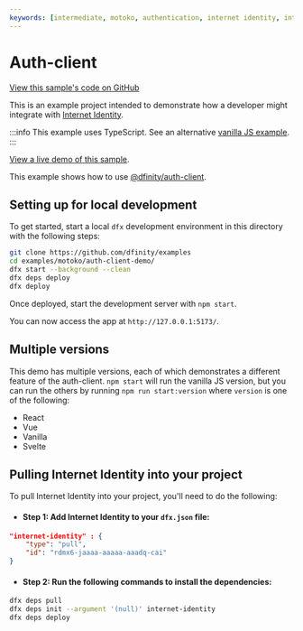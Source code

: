 ```yaml
---
keywords: [intermediate, motoko, authentication, internet identity, integrate, auth, user auth]
---
```


# Auth-client 

[View this sample's code on GitHub](https://github.com/dfinity/examples/tree/master/motoko/auth_client_demo)

This is an example project intended to demonstrate how a developer might integrate with [Internet Identity](https://identity.ic0.app).

:::info
This example uses TypeScript. See an alternative [vanilla JS example](https://github.com/krpeacock/auth-client-demo/tree/vanilla-js).
:::

[View a live demo of this sample](https://vasb2-4yaaa-aaaab-qadoa-cai.ic0.app/).

This example shows how to use [@dfinity/auth-client](https://www.npmjs.com/package/@dfinity/auth-client).

## Setting up for local development

To get started, start a local `dfx` development environment in this directory with the following steps:

```bash
git clone https://github.com/dfinity/examples
cd examples/motoko/auth-client-demo/
dfx start --background --clean
dfx deps deploy
dfx deploy
```

Once deployed, start the development server with `npm start`.

You can now access the app at `http://127.0.0.1:5173/`.

## Multiple versions

This demo has multiple versions, each of which demonstrates a different feature of the auth-client. `npm start` will run the vanilla JS version, but you can run the others by running `npm run start:version` where `version` is one of the following:

- React
- Vue
- Vanilla
- Svelte

## Pulling Internet Identity into your project

To pull Internet Identity into your project, you'll need to do the following:

- #### Step 1: Add Internet Identity to your `dfx.json` file:

```json
"internet-identity" : {
    "type": "pull",
    "id": "rdmx6-jaaaa-aaaaa-aaadq-cai"
}
```

- #### Step 2: Run the following commands to install the dependencies:

```bash
dfx deps pull
dfx deps init --argument '(null)' internet-identity
dfx deps deploy
```


